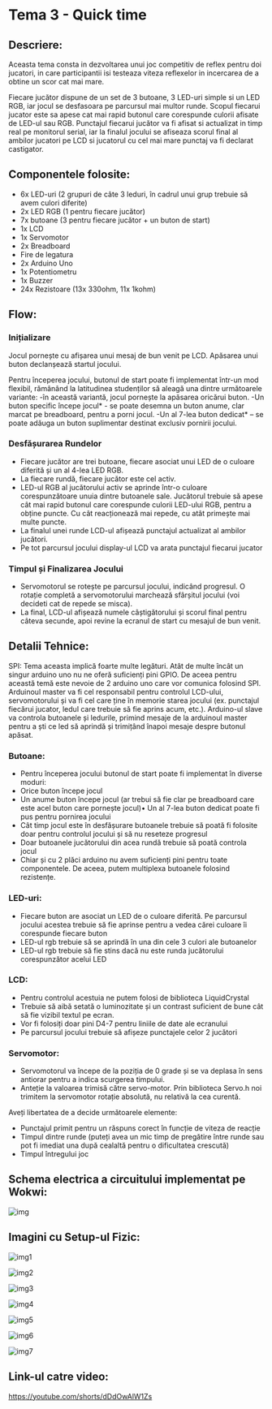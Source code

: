 # Tema 3 - Quick time

## Descriere:
Aceasta tema consta in dezvoltarea unui joc competitiv de reflex pentru doi jucatori, in care participantii isi testeaza viteza reflexelor in incercarea de a obtine un scor cat mai mare.

Fiecare jucător dispune de un set de 3 butoane, 3 LED-uri simple si un LED RGB, iar jocul se desfasoara pe parcursul mai multor runde. Scopul fiecarui jucator este sa apese cat mai rapid butonul care corespunde culorii afisate de LED-ul sau RGB. Punctajul fiecarui jucător va fi afisat si actualizat in timp real pe monitorul serial, iar la finalul jocului se afiseaza scorul final al ambilor jucatori pe LCD si jucatorul cu cel mai mare punctaj va fi declarat castigator.

  ## Componentele folosite:
  - 6x LED-uri (2 grupuri de câte 3 leduri, în cadrul unui grup trebuie să avem culori diferite)
   - 2x LED RGB (1 pentru fiecare jucător)
   - 7x butoane (3 pentru fiecare jucător + un buton de start)
  - 1x LCD
- 1x Servomotor
 - 2x Breadboard
 - Fire de legatura
 - 2x Arduino Uno
 - 1x Potentiometru
 - 1x Buzzer
 - 24x Rezistoare (13x 330ohm, 11x 1kohm)

## Flow:

### Inițializare

Jocul pornește cu afișarea unui mesaj de bun venit pe LCD. Apăsarea unui buton declanșează startul jocului.

Pentru începerea jocului, butonul de start poate fi implementat într-un mod flexibil, rămânând la latitudinea studenților să aleagă una dintre următoarele variante:
    -în această variantă, jocul pornește la apăsarea oricărui buton.
    -Un buton specific începe jocul* - se poate desemna un buton anume, clar marcat pe breadboard, pentru a porni jocul.
    -Un al 7-lea buton dedicat* – se poate adăuga un buton suplimentar destinat exclusiv pornirii jocului.

### Desfășurarea Rundelor

   - Fiecare jucător are trei butoane, fiecare asociat unui LED de o culoare diferită și un al 4-lea LED RGB.
   - La fiecare rundă, fiecare jucător este cel activ.
   - LED-ul RGB al jucătorului activ se aprinde într-o culoare corespunzătoare unuia dintre butoanele sale. Jucătorul trebuie să apese cât mai rapid butonul care corespunde culorii LED-ului RGB, pentru a obține puncte. Cu cât reacționează mai repede, cu atât primește mai multe puncte.
   - La finalul unei runde LCD-ul afișează punctajul actualizat al ambilor jucători.
   - Pe tot parcursul jocului display-ul LCD va arata punctajul fiecarui jucator

### Timpul și Finalizarea Jocului

  - Servomotorul se rotește pe parcursul jocului, indicând progresul. O rotație completă a servomotorului marchează sfârșitul jocului (voi decideti cat de repede se misca).
  - La final, LCD-ul afișează numele câștigătorului și scorul final pentru câteva secunde, apoi revine la ecranul de start cu mesajul de bun venit.

## Detalii Tehnice:

 SPI: Tema aceasta implică foarte multe legături. Atât de multe încât un singur arduino uno nu ne oferă suficienți pini GPIO. De aceea pentru această temă este nevoie de 2 arduino uno care vor comunica folosind SPI. Arduinoul master va fi cel responsabil pentru controlul LCD-ului, servomotorului și va fi cel care ține în memorie starea jocului (ex. punctajul fiecărui jucator, ledul care trebuie să fie aprins acum, etc.). Arduino-ul slave va controla butoanele și ledurile, primind mesaje de la arduinoul master pentru a ști ce led să aprindă și trimițând înapoi mesaje despre butonul apăsat. 
 
 ### Butoane:

   - Pentru începerea jocului butonul de start poate fi implementat în diverse moduri:
   - Orice buton începe jocul
   - Un anume buton începe jocul (ar trebui să fie clar pe breadboard care este acel buton care pornește jocul)• Un al 7-lea buton dedicat poate fi pus pentru pornirea jocului
   - Cât timp jocul este în desfășurare butoanele trebuie să poată fi folosite doar pentru controlul jocului și să nu reseteze progresul
   - Doar butoanele jucătorului din acea rundă trebuie să poată controla jocul
   - Chiar și cu 2 plăci arduino nu avem suficienți pini pentru toate componentele. De aceea, putem multiplexa butoanele folosind rezistențe.

 ###  LED-uri:

   - Fiecare buton are asociat un LED de o culoare diferită. Pe parcursul jocului acestea trebuie să fie aprinse pentru a vedea cărei culoare îi corespunde fiecare buton
   - LED-ul rgb trebuie să se aprindă în una din cele 3 culori ale butoanelor
   - LED-ul rgb trebuie să fie stins dacă nu este runda jucătorului corespunzător acelui LED

 ### LCD:

   - Pentru controlul acestuia ne putem folosi de biblioteca LiquidCrystal
   - Trebuie să aibă setată o luminozitate și un contrast suficient de bune cât să fie vizibil textul pe ecran.
   - Vor fi folosiți doar pini D4-7 pentru liniile de date ale ecranului
   - Pe parcursul jocului trebuie să afișeze punctajele celor 2 jucători

 ### Servomotor:

   - Servomotorul va începe de la poziția de 0 grade și se va deplasa în sens antiorar pentru a indica scurgerea timpului.
   - Anteție la valoarea trimisă către servo-motor. Prin biblioteca Servo.h noi trimitem la servomotor rotație absolută, nu relativă la cea curentă.

Aveți libertatea de a decide următoarele elemente:

   - Punctajul primit pentru un răspuns corect în funcție de viteza de reacție
   - Timpul dintre runde (puteți avea un mic timp de pregătire între runde sau pot fi imediat una după cealaltă pentru o dificultatea crescută)
   - Timpul întregului joc

## Schema electrica a circuitului implementat pe Wokwi:
![img](./img/img.png)

## Imagini cu Setup-ul Fizic:

![img1](./img/p1.jpeg)

![img2](./img/p2.jpeg)

![img3](./img/p3.jpeg)

![img4](./img/p4.jpeg)

![img5](./img/p5.jpeg)

![img6](./img/p6.jpeg)

![img7](./img/p7.jpeg)

## Link-ul catre video:

https://youtube.com/shorts/dDdOwAlW1Zs






